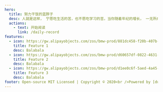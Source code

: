 ```yaml
---
hero:
  title: 努力干饭的蓝胖子
  desc: 人就是这样， 宁愿吃生活的苦，也不愿吃学习的苦，当你随着年纪的增长， 一无所成时才会发现， 只有知识才能充盈你的世界，不间断的学习才能给自己安全感，无论海角天涯，只此心安及是家。
  actions:
    - text: 开始阅读
      link: /daily-record
features:
  - icon: https://gw.alipayobjects.com/zos/bmw-prod/881dc458-f20b-407b-947a-95104b5ec82b/k79dm8ih_w144_h144.png
    title: Feature 1
    desc: Balabala
  - icon: https://gw.alipayobjects.com/zos/bmw-prod/d60657df-0822-4631-9d7c-e7a869c2f21c/k79dmz3q_w126_h126.png
    title: Feature 2
    desc: Balabala
  - icon: https://gw.alipayobjects.com/zos/bmw-prod/d1ee0c6f-5aed-4a45-a507-339a4bfe076c/k7bjsocq_w144_h144.png
    title: Feature 3
    desc: Balabala
footer: Open-source MIT Licensed | Copyright © 2020<br />Powered by [dumi](https://d.umijs.org)
---
```

